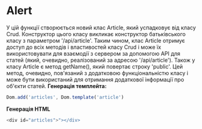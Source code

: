 # Alert
У цій функції створюється новий клас Article, який успадковує від класу Crud. Конструктор цього класу викликає конструктор батьківського класу з параметром '/api/article'. Таким чином, клас Article отримує доступ до всіх методів і властивостей класу Crud і може їх використовувати для взаємодії з сервером за допомогою API для статей (який, очевидно, реалізований за адресою '/api/article'). 
Також у класу Article є метод getName(), який повертає строку 'public'. Цей метод, очевидно, пов'язаний з додатковою функціональністю класу і може бути використаний для отримання додаткової інформації про об'єкти статей.
**Генерація темплейта:**
```javascript
Dom.add('articles', Dom.template('article')
```
**Генерація HTML**
```javascript
<div id="articles">"></div>
```
